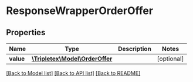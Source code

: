 # ResponseWrapperOrderOffer

## Properties
Name | Type | Description | Notes
------------ | ------------- | ------------- | -------------
**value** | [**\Tripletex\Model\OrderOffer**](OrderOffer.md) |  | [optional] 

[[Back to Model list]](../../README.md#documentation-for-models) [[Back to API list]](../../README.md#documentation-for-api-endpoints) [[Back to README]](../../README.md)

